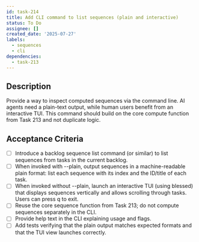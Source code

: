 ```yaml
---
id: task-214
title: Add CLI command to list sequences (plain and interactive)
status: To Do
assignee: []
created_date: '2025-07-27'
labels:
  - sequences
  - cli
dependencies:
  - task-213
---
```


## Description

Provide a way to inspect computed sequences via the command line. AI agents need a plain-text output, while human users benefit from an interactive TUI. This command should build on the core compute function from Task 213 and not duplicate logic.

## Acceptance Criteria

- [ ] Introduce a backlog sequence list command (or similar) to list sequences from tasks in the current backlog.
- [ ] When invoked with --plain, output sequences in a machine-readable plain format: list each sequence with its index and the ID/title of each task.
- [ ] When invoked without --plain, launch an interactive TUI (using blessed) that displays sequences vertically and allows scrolling through tasks. Users can press q to exit.
- [ ] Reuse the core sequence function from Task 213; do not compute sequences separately in the CLI.
- [ ] Provide help text in the CLI explaining usage and flags.
- [ ] Add tests verifying that the plain output matches expected formats and that the TUI view launches correctly.
